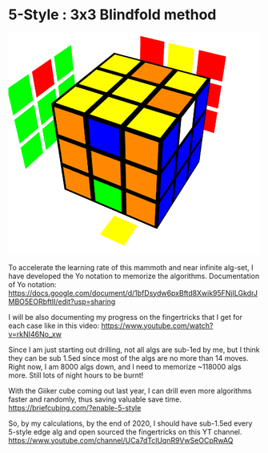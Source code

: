 # 5-Style : 3x3 Blindfold method

![Image description](https://github.com/abunickabhi/5-style/blob/master/images/abhg.png)

To accelerate the learning rate of this mammoth and near infinite alg-set, I have developed the Yo notation to memorize the algorithms.
Documentation of Yo notation:
https://docs.google.com/document/d/1bfDsydw6pxBftd8Xwik95FNjILGkdrJMBO5EORbftII/edit?usp=sharing

I will be also documenting my progress on the fingertricks that I get for each case like in this video: https://www.youtube.com/watch?v=rkNI46No_xw

Since I am just starting out drilling, not all algs are sub-1ed by me, but I think they can be sub 1.5ed since most of the algs are no more than 14 moves.
Right now, I am 8000 algs down, and I need to memorize ~118000 algs more. Still lots of night hours to be burnt!


With the Giiker cube coming out last year, I can drill even more algorithms faster and randomly, thus saving valuable save time.
https://briefcubing.com/?enable-5-style

So, by my calculations, by the end of 2020, I should have sub-1.5ed every 5-style edge alg and open sourced the fingertricks on this YT channel.
https://www.youtube.com/channel/UCa7dTclUqnR9VwSeOCpRwAQ
